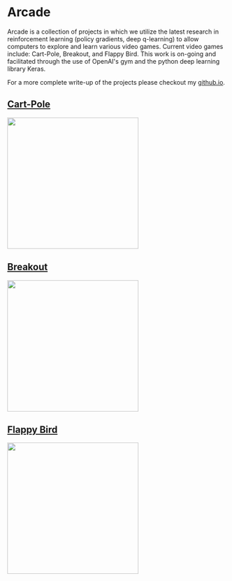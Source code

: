 # Arcade

Arcade is a collection of projects in which we utilize the latest research in reinforcement learning (policy gradients, deep q-learning) to allow computers to explore and learn various video games. Current video games include: Cart-Pole, Breakout, and Flappy Bird. This work is on-going and facilitated through the use of OpenAI's gym and the python deep learning library Keras.

For a more complete write-up of the projects please checkout my [github.io](https://mgallow.github.io/Arcade/).

## [Cart-Pole](https://github.com/MGallow/Arcade/tree/master/CartPole)

<img src="https://github.com/MGallow/Arcade/blob/master/CartPole/cartpole500000.gif" height="300">

## [Breakout](https://github.com/MGallow/Arcade/tree/master/Breakout)

<img src="https://github.com/MGallow/Arcade/blob/master/Breakout/Breakout1000000.gif" height="300">

## [Flappy Bird](https://github.com/MGallow/Arcade/tree/master/FlappyBird)

<img src="https://github.com/MGallow/Arcade/blob/master/FlappyBird/flappy.gif" height="300">
